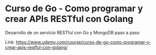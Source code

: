 # Curso de Go - Como programar y crear APIs RESTful con Golang

Desarrollo de un servicio RESTful con Go y MongoDB paso a paso

Link: https://www.udemy.com/course/curso-de-go-como-programar-y-crear-apis-restful-con-golang/
